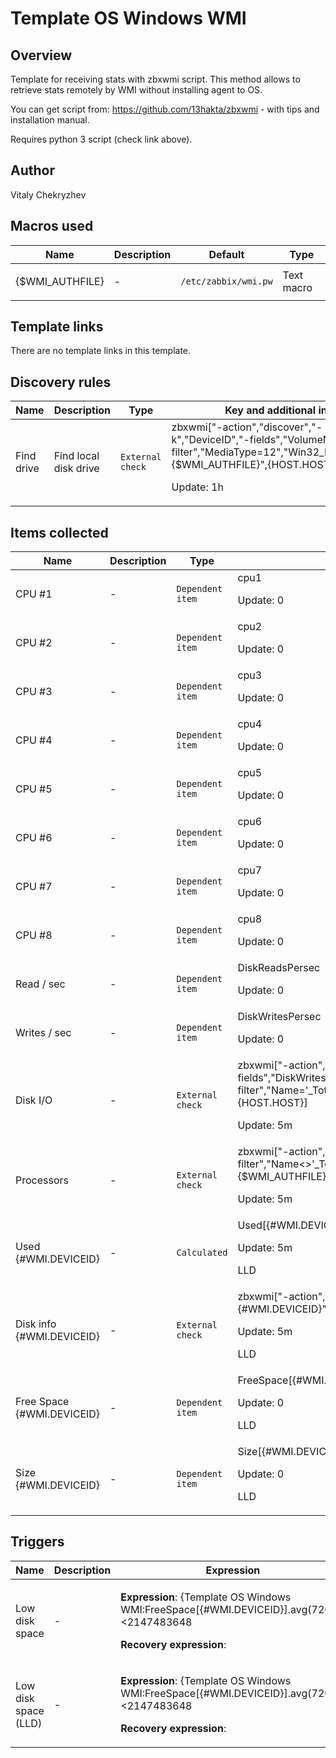 # Template OS Windows WMI

## Overview

Template for receiving stats with zbxwmi script. This method allows to retrieve stats remotely by WMI without installing agent to OS.


You can get script from: <https://github.com/13hakta/zbxwmi> - with tips and installation manual.


Requires python 3 script (check link above).



## Author

Vitaly Chekryzhev

## Macros used

|Name|Description|Default|Type|
|----|-----------|-------|----|
|{$WMI_AUTHFILE}|<p>-</p>|`/etc/zabbix/wmi.pw`|Text macro|
## Template links

There are no template links in this template.

## Discovery rules

|Name|Description|Type|Key and additional info|
|----|-----------|----|----|
|Find drive|<p>Find local disk drive</p>|`External check`|zbxwmi["-action","discover","-k","DeviceID","-fields","VolumeName","-filter","MediaType=12","Win32_LogicalDisk","{$WMI_AUTHFILE}",{HOST.HOST}]<p>Update: 1h</p>|
## Items collected

|Name|Description|Type|Key and additional info|
|----|-----------|----|----|
|CPU #1|<p>-</p>|`Dependent item`|cpu1<p>Update: 0</p>|
|CPU #2|<p>-</p>|`Dependent item`|cpu2<p>Update: 0</p>|
|CPU #3|<p>-</p>|`Dependent item`|cpu3<p>Update: 0</p>|
|CPU #4|<p>-</p>|`Dependent item`|cpu4<p>Update: 0</p>|
|CPU #5|<p>-</p>|`Dependent item`|cpu5<p>Update: 0</p>|
|CPU #6|<p>-</p>|`Dependent item`|cpu6<p>Update: 0</p>|
|CPU #7|<p>-</p>|`Dependent item`|cpu7<p>Update: 0</p>|
|CPU #8|<p>-</p>|`Dependent item`|cpu8<p>Update: 0</p>|
|Read / sec|<p>-</p>|`Dependent item`|DiskReadsPersec<p>Update: 0</p>|
|Writes / sec|<p>-</p>|`Dependent item`|DiskWritesPersec<p>Update: 0</p>|
|Disk I/O|<p>-</p>|`External check`|zbxwmi["-action","json","-fields","DiskWritesPersec,DiskWriteBytesPersec,DiskReadsPersec,DiskReadBytesPersec","-filter","Name='_Total'","Win32_PerfRawData_PerfDisk_LogicalDisk","{$WMI_AUTHFILE}",{HOST.HOST}]<p>Update: 5m</p>|
|Processors|<p>-</p>|`External check`|zbxwmi["-action","json","-fields","PercentProcessorTime","-filter","Name<>'_Total'","Win32_PerfFormattedData_PerfOS_Processor","{$WMI_AUTHFILE}",{HOST.HOST}]<p>Update: 5m</p>|
|Used {#WMI.DEVICEID}|<p>-</p>|`Calculated`|Used[{#WMI.DEVICEID}]<p>Update: 5m</p><p>LLD</p>|
|Disk info {#WMI.DEVICEID}|<p>-</p>|`External check`|zbxwmi["-action","json","-k","DeviceID","-fields","FreeSpace,Size","-item","{#WMI.DEVICEID}","Win32_LogicalDisk","{$WMI_AUTHFILE}","{HOST.HOST}"]<p>Update: 5m</p><p>LLD</p>|
|Free Space {#WMI.DEVICEID}|<p>-</p>|`Dependent item`|FreeSpace[{#WMI.DEVICEID}]<p>Update: 0</p><p>LLD</p>|
|Size {#WMI.DEVICEID}|<p>-</p>|`Dependent item`|Size[{#WMI.DEVICEID}]<p>Update: 0</p><p>LLD</p>|
## Triggers

|Name|Description|Expression|Priority|
|----|-----------|----------|--------|
|Low disk space|<p>-</p>|<p>**Expression**: {Template OS Windows WMI:FreeSpace[{#WMI.DEVICEID}].avg(7200)}<2147483648</p><p>**Recovery expression**: </p>|warning|
|Low disk space (LLD)|<p>-</p>|<p>**Expression**: {Template OS Windows WMI:FreeSpace[{#WMI.DEVICEID}].avg(7200)}<2147483648</p><p>**Recovery expression**: </p>|warning|
